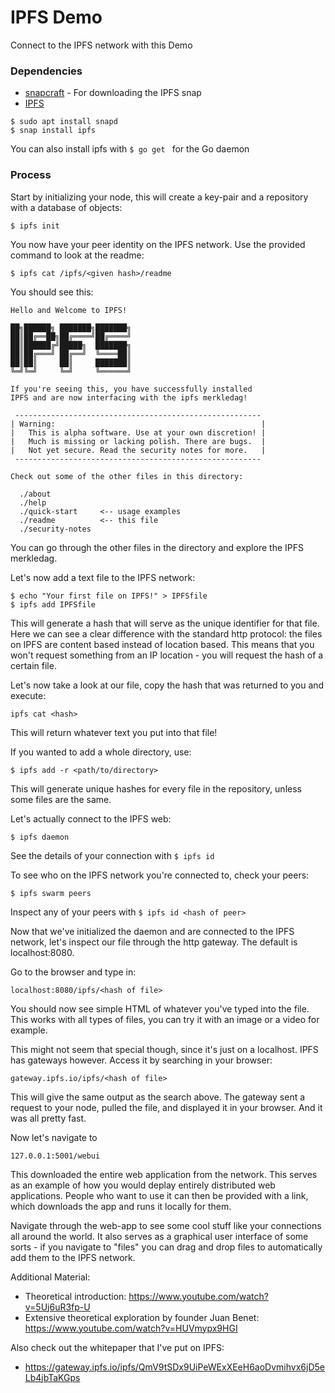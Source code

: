 # IPFS Demo

Connect to the IPFS network with this Demo

### Dependencies

- [snapcraft](https://snapcraft.io/)
 \- For downloading the IPFS snap
- [IPFS](https://ipfs.io/)

```
$ sudo apt install snapd
$ snap install ipfs
```

You can also install ipfs with `$ go get ` for the Go daemon

### Process

Start by initializing your node, this will create a key-pair and a repository with a database of objects:
```
$ ipfs init
```

You now have your peer identity on the IPFS network. Use the provided command to look at the readme:

```
$ ipfs cat /ipfs/<given hash>/readme
```
You should see this:
```
Hello and Welcome to IPFS!

██╗██████╗ ███████╗███████╗
██║██╔══██╗██╔════╝██╔════╝
██║██████╔╝█████╗  ███████╗
██║██╔═══╝ ██╔══╝  ╚════██║
██║██║     ██║     ███████║
╚═╝╚═╝     ╚═╝     ╚══════╝

If you're seeing this, you have successfully installed
IPFS and are now interfacing with the ipfs merkledag!

 -------------------------------------------------------
| Warning:                                              |
|   This is alpha software. Use at your own discretion! |
|   Much is missing or lacking polish. There are bugs.  |
|   Not yet secure. Read the security notes for more.   |
 -------------------------------------------------------

Check out some of the other files in this directory:

  ./about
  ./help
  ./quick-start     <-- usage examples
  ./readme          <-- this file
  ./security-notes
```
You can go through the other files in the directory and explore the IPFS merkledag.

Let's now add a text file to the IPFS network:
```
$ echo "Your first file on IPFS!" > IPFSfile
$ ipfs add IPFSfile
```
This will generate a hash that will serve as the unique identifier for that file. Here we can see a clear difference with the standard http protocol: the files on IPFS are content based instead of location based. This means that you won't request something from an IP location - you will request the hash of a certain file.

Let's now take a look at our file, copy the hash that was returned to you and execute:
```
ipfs cat <hash>
```
This will return whatever text you put into that file!

If you wanted to add a whole directory, use:
```
$ ipfs add -r <path/to/directory>
```
This will generate unique hashes for every file in the repository, unless some files are the same.

Let's actually connect to the IPFS web:
```
$ ipfs daemon
```
See the details of your connection with `$ ipfs id`

To see who on the IPFS network you're connected to, check your peers:
```
$ ipfs swarm peers
```
Inspect any of your peers with `$ ipfs id <hash of peer>`

Now that we've initialized the daemon and are connected to the IPFS network, let's inspect our file through the http gateway. The default is localhost:8080.

Go to the browser and type in:
```
localhost:8080/ipfs/<hash of file>
```
You should now see simple HTML of whatever you've typed into the file. This works with all types of files, you can try it with an image or a video for example.

This might not seem that special though, since it's just on a localhost. IPFS has gateways however. Access it by searching in your browser:
```
gateway.ipfs.io/ipfs/<hash of file>
```
This will give the same output as the search above. The gateway sent a request to your node, pulled the file, and displayed it in your browser. And it was all pretty fast.

Now let's navigate to
```
127.0.0.1:5001/webui
```
This downloaded the entire web application from the network. This serves as an example of how you would deplay entirely distributed web applications. People who want to use it can then be provided with a link, which downloads the app and runs it locally for them.

Navigate through the web-app to see some cool stuff like your connections all around the world. It also serves as a graphical user interface of some sorts - if you navigate to "files" you can drag and drop files to automatically add them to the IPFS network.

Additional Material:
- Theoretical introduction: https://www.youtube.com/watch?v=5Uj6uR3fp-U
- Extensive theoretical exploration by founder Juan Benet: https://www.youtube.com/watch?v=HUVmypx9HGI

Also check out the whitepaper that I've put on IPFS:
- https://gateway.ipfs.io/ipfs/QmV9tSDx9UiPeWExXEeH6aoDvmihvx6jD5eLb4jbTaKGps
